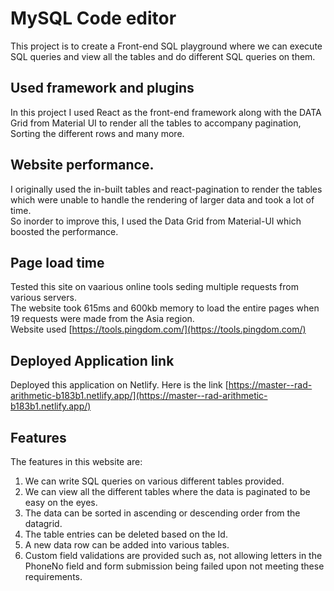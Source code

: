 # MySQL Code editor

This project is to create a Front-end SQL playground where we can execute SQL queries and view all the tables and do different SQL queries on them.

## Used framework and plugins

In this project I used React as the front-end framework along with the DATA Grid from Material UI to render all the tables to accompany pagination, Sorting the different rows and many more.

## Website performance.

I originally used the in-built tables and react-pagination to render the tables which were unable to handle the rendering of larger data and took a lot of time. \
So inorder to improve this, I used the Data Grid from Material-UI which boosted the performance.

## Page load time

Tested this site on vaarious online tools seding multiple requests from various servers.\
The website took 615ms and 600kb memory to load the entire pages when 19 requests were made from the Asia region.\
Website used [https://tools.pingdom.com/](https://tools.pingdom.com/)

## Deployed Application link

Deployed this application on Netlify. Here is the link [https://master--rad-arithmetic-b183b1.netlify.app/](https://master--rad-arithmetic-b183b1.netlify.app/)

## Features

The features in this website are:

1. We can write SQL queries on various different tables provided.
2. We can view all the different tables where the data is paginated to be easy on the eyes.
3. The data can be sorted in ascending or descending order from the datagrid.
4. The table entries can be deleted based on the Id.
5. A new data row can be added into various tables.
6. Custom field validations are provided such as, not allowing letters in the PhoneNo field and form submission being failed upon not meeting these requirements.
